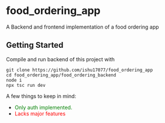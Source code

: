 # food_ordering_app

A Backend and frontend implementation of a food ordering app

## Getting Started

Compile and run backend of this project with
```
git clone https://github.com/ishu17077/food_ordering_app
cd food_ordering_app/food_ordering_backend
node i
npx tsc run dev
```

A few things to keep in mind:

- <span style="color: green;">Only auth implemented.</span>
- <span style="color: red;">Lacks major features</span>
